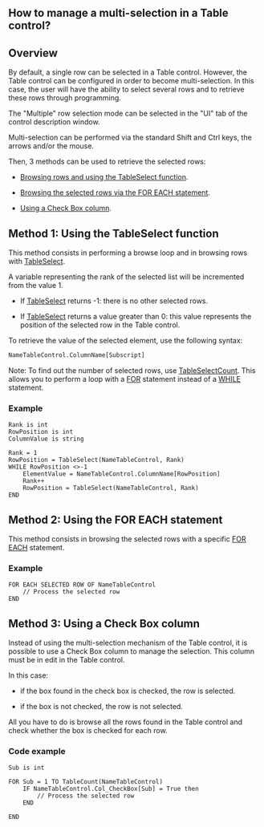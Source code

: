 
## How to manage a multi-selection in a Table control?
			

<a name="NOTE1"></a>
<a name="NOTE1_1"></a>


## Overview
<a name="overview_ELTTEXTE000147"></a>
By default, a single row can be selected in a Table control. However, the Table control can be configured in order to become multi-selection. In this case, the user will have the ability to select several rows and to retrieve these rows through programming.

The "Multiple" row selection mode can be selected in the "UI" tab of the control description window.

Multi-selection can be performed via the standard Shift and Ctrl keys, the arrows and/or the mouse.

Then, 3 methods can be used to retrieve the selected rows: 

- [Browsing rows and using the TableSelect function](#NOTE2_1). 

- [Browsing the selected rows via the FOR EACH statement](#NOTE3_1). 

- [Using a Check Box column](#NOTE4_1). 




<a name="NOTE2"></a>
<a name="NOTE2_1"></a>


## Method 1: Using the TableSelect function
<a name="method_1_using_the_tableselect_function_ELTTEXTE000171"></a>
This method consists in performing a browse loop and in browsing rows with [TableSelect](../WDLang1/3074020.md). 

A variable representing the rank of the selected list will be incremented from the value 1. 

- If [TableSelect](../WDLang1/3074020.md) returns -1: there is no other selected rows.

- If [TableSelect](../WDLang1/3074020.md) returns a value greater than 0: this value represents the position of the selected row in the Table control.




To retrieve the value of the selected element, use the following syntax: 


```txt
NameTableControl.ColumnName[Subscript]
```


Note: To find out the number of selected rows, use [TableSelectCount](../WDLang1/3074030.md). This allows you to perform a loop with a [FOR](../Motscles/1510001.md) statement instead of a [WHILE](../Motscles/1510010.md) statement.


### Example
<a name="example_ELTPARAGRAPHE000064"></a>


```wl
Rank is int
RowPosition is int
ColumnValue is string

Rank = 1
RowPosition = TableSelect(NameTableControl, Rank)
WHILE RowPosition <>-1
	ElementValue = NameTableControl.ColumnName[RowPosition]
	Rank++
	RowPosition = TableSelect(NameTableControl, Rank)
END
```


<a name="NOTE3"></a>
<a name="NOTE3_1"></a>


## Method 2: Using the FOR EACH statement
<a name="method_2_using_the_for_each_statement_ELTTEXTE000201"></a>
This method consists in browsing the selected rows with a specific [FOR EACH](../Motscles/1510017.md) statement. 


### Example
<a name="example_ELTPARAGRAPHE000079"></a>


```wl
FOR EACH SELECTED ROW OF NameTableControl
	// Process the selected row
END
```


<a name="NOTE4"></a>
<a name="NOTE4_1"></a>


## Method 3: Using a Check Box column
<a name="method_3_using_check_box_column_ELTTEXTE000231"></a>
Instead of using the multi-selection mechanism of the Table control, it is possible to use a Check Box column to manage the selection. This column must be in edit in the Table control. 

In this case:

- if the box found in the check box is checked, the row is selected. 

- if the box is not checked, the row is not selected.




All you have to do is browse all the rows found in the Table control and check whether the box is checked for each row.


### Code example
<a name="code_example_ELTPARAGRAPHE000098"></a>


```wl
Sub is int

FOR Sub = 1 TO TableCount(NameTableControl)
	IF NameTableControl.Col_CheckBox[Sub] = True then
		// Process the selected row
	END

END
```



